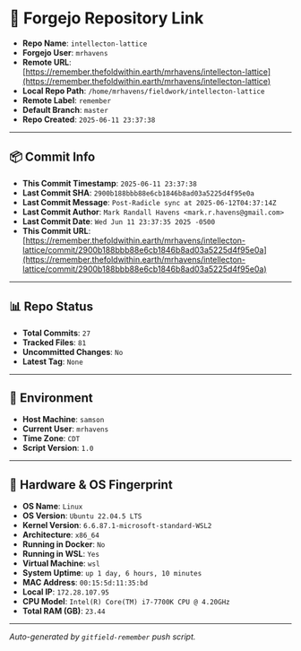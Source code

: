# 🔗 Forgejo Repository Link

- **Repo Name**: `intellecton-lattice`
- **Forgejo User**: `mrhavens`
- **Remote URL**: [https://remember.thefoldwithin.earth/mrhavens/intellecton-lattice](https://remember.thefoldwithin.earth/mrhavens/intellecton-lattice)
- **Local Repo Path**: `/home/mrhavens/fieldwork/intellecton-lattice`
- **Remote Label**: `remember`
- **Default Branch**: `master`
- **Repo Created**: `2025-06-11 23:37:38`

---

## 📦 Commit Info

- **This Commit Timestamp**: `2025-06-11 23:37:38`
- **Last Commit SHA**: `2900b188bbb88e6cb1846b8ad03a5225d4f95e0a`
- **Last Commit Message**: `Post-Radicle sync at 2025-06-12T04:37:14Z`
- **Last Commit Author**: `Mark Randall Havens <mark.r.havens@gmail.com>`
- **Last Commit Date**: `Wed Jun 11 23:37:35 2025 -0500`
- **This Commit URL**: [https://remember.thefoldwithin.earth/mrhavens/intellecton-lattice/commit/2900b188bbb88e6cb1846b8ad03a5225d4f95e0a](https://remember.thefoldwithin.earth/mrhavens/intellecton-lattice/commit/2900b188bbb88e6cb1846b8ad03a5225d4f95e0a)

---

## 📊 Repo Status

- **Total Commits**: `27`
- **Tracked Files**: `81`
- **Uncommitted Changes**: `No`
- **Latest Tag**: `None`

---

## 🧭 Environment

- **Host Machine**: `samson`
- **Current User**: `mrhavens`
- **Time Zone**: `CDT`
- **Script Version**: `1.0`

---

## 🧬 Hardware & OS Fingerprint

- **OS Name**: `Linux`
- **OS Version**: `Ubuntu 22.04.5 LTS`
- **Kernel Version**: `6.6.87.1-microsoft-standard-WSL2`
- **Architecture**: `x86_64`
- **Running in Docker**: `No`
- **Running in WSL**: `Yes`
- **Virtual Machine**: `wsl`
- **System Uptime**: `up 1 day, 6 hours, 10 minutes`
- **MAC Address**: `00:15:5d:11:35:bd`
- **Local IP**: `172.28.107.95`
- **CPU Model**: `Intel(R) Core(TM) i7-7700K CPU @ 4.20GHz`
- **Total RAM (GB)**: `23.44`

---

_Auto-generated by `gitfield-remember` push script._
